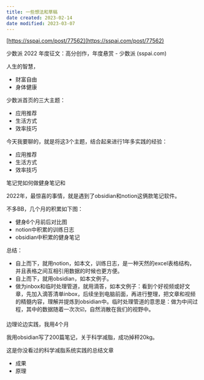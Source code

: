```yaml
---
title: 一些想法和草稿
date created: 2023-02-14
date modified: 2023-03-07
---
```


[https://sspai.com/post/77562](https://sspai.com/post/77562)

少数派 2022 年度征文：高分创作，年度悬赏 - 少数派 (sspai.com)

人生的智慧，

- 财富自由
- 身体健康

少数派首页的三大主题：

- 应用推荐
- 生活方式
- 效率技巧

今天我要聊的，就是将这3个主题，结合起来进行1年多实践的经验：

- 应用推荐
- 生活方式
- 效率技巧

笔记党如何做健身笔记和

2022年，最惊喜的事情，就是遇到了obsidian和notion这俩款笔记软件。

不多BB，几个月的积累如下图：

- 健身6个月前后对比图
- notion中积累的训练日志
- obsidian中积累的健身笔记

总结：

- 自上而下，就用notion，如本文，训练日志，是一种天然的excel表格结构，并且表格之间互相引用数据的时候也更方便。
- 自上而下，就用obsidian，如本文例子。
- 做为inbox和临时处理管道，就用滴答，如本文例子：看到个好视频或好文章，先加入滴答清单inbox，后续坐到电脑前面，再进行整理，把文章和视频的精髓内容，理解并提炼到obsidian中。临时处理管道的意思是：做为中间过程，其中的数据随着一次次☑️，自然消散在我们的视野中。

边理论边实践，我用4个月

我用obsidian写了200篇笔记，关于科学减脂，成功掉秤20kg。

这是你没看过的科学减脂系统实践的总结文章

- 成果
- 原理
